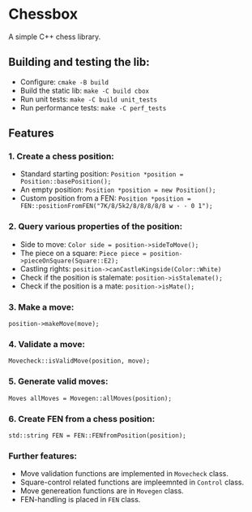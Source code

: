 # Chessbox

A simple C++ chess library.

## Building and testing the lib:
- Configure: `cmake -B build`
- Build the static lib: `make -C build cbox`
- Run unit tests: `make -C build unit_tests`
- Run performance tests: `make -C perf_tests`

## Features
### 1. Create a chess position:
- Standard starting position: `Position *position = Position::basePosition();`
- An empty position: `Position *position = new Position();`
- Custom position from a FEN: `Position *position = FEN::positionFromFEN("7K/8/5k2/8/8/8/8/8 w - - 0 1");`

### 2. Query various properties of the position:
- Side to move: `Color side = position->sideToMove();`
- The piece on a square: `Piece piece = position->pieceOnSquare(Square::E2);`
- Castling rights: `position->canCastleKingside(Color::White)`
- Check if the position is stalemate: `position->isStalemate();`
- Check if the position is a mate: `position->isMate();`

### 3. Make a move:
```
position->makeMove(move);
```

### 4. Validate a move:
```
Movecheck::isValidMove(position, move);
```

### 5. Generate valid moves:
```
Moves allMoves = Movegen::allMoves(position);
```

### 6. Create FEN from a chess position:
```
std::string FEN = FEN::FENfromPosition(position);
```

### Further features:
- Move validation functions are implemented in `Movecheck` class.
- Square-control related functions are impleemnted in `Control` class.
- Move genereation functions are in `Movegen` class.
- FEN-handling is placed in `FEN` class.


